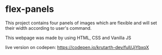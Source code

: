 # flex-panels

This project contains four panels of images which are flexible and will set their width according to user's command.

This webpage was made by using HTML, CSS and Vanilla JS

live version on codepen: https://codepen.io/krutarth-dev/full/JjYbxqX
